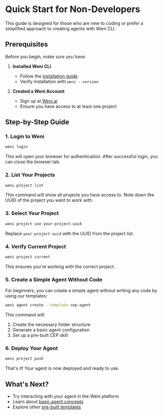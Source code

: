# Quick Start for Non-Developers

This guide is designed for those who are new to coding or prefer a simplified approach to creating agents with Weni CLI.

## Prerequisites

Before you begin, make sure you have:

1. **Installed Weni CLI**
   - Follow the [installation guide](installation.md)
   - Verify installation with `weni --version`

2. **Created a Weni Account**
   - Sign up at [Weni.ai](https://weni.ai/)
   - Ensure you have access to at least one project

## Step-by-Step Guide

### 1. Login to Weni

```bash
weni login
```

This will open your browser for authentication. After successful login, you can close the browser tab.

### 2. List Your Projects

```bash
weni project list
```

This command will show all projects you have access to. Note down the UUID of the project you want to work with.

### 3. Select Your Project

```bash
weni project use your-project-uuid
```

Replace `your-project-uuid` with the UUID from the project list.

### 4. Verify Current Project

```bash
weni project current
```

This ensures you're working with the correct project.

### 5. Create a Simple Agent Without Code

For beginners, you can create a simple agent without writing any code by using our templates:

```bash
weni agent create --template cep-agent
```

This command will:
1. Create the necessary folder structure
2. Generate a basic agent configuration
3. Set up a pre-built CEP skill

### 6. Deploy Your Agent

```bash
weni project push
```

That's it! Your agent is now deployed and ready to use.

## What's Next?

- Try interacting with your agent in the Weni platform
- Learn about [basic agent concepts](../user-guide/agents.md)
- Explore other [pre-built templates](../examples/) 